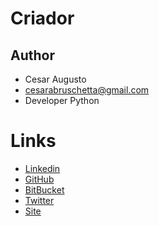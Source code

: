 # Criador

## Author

* Cesar Augusto
* cesarabruschetta@gmail.com
* Developer Python

# Links
* [Linkedin](https://www.linkedin.com/in/cesarbruschetta/)
* [GitHub](https://github.com/cesarbruschetta/)
* [BitBucket](https://bitbucket.org/cesarbruschetta/)
* [Twitter](https://twitter.com/cesarbruschetta)
* [Site](http://www.cesarbruschetta.com.br)
